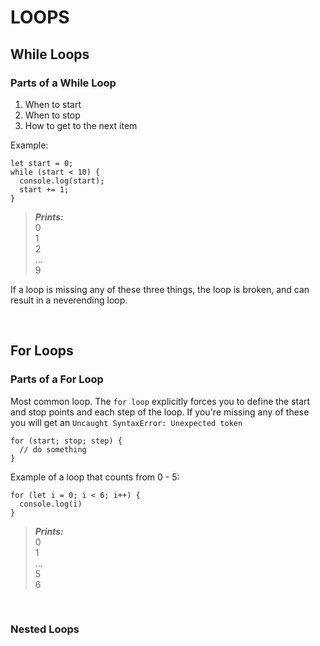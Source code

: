 # LOOPS

## While Loops

### Parts of a While Loop

1. When to start
2. When to stop
3. How to get to the next item

Example:

```
let start = 0;
while (start < 10) {
  console.log(start);
  start += 1;
}
```

> **_Prints:_** </br>
> 0 </br>
> 1 </br>
> 2 </br>
> ...</br>
> 9 </br>

If a loop is missing any of these three things, the loop is broken, and can result in a neverending loop.

</br>

## For Loops

### Parts of a For Loop

Most common loop. The `for loop` explicitly forces you to define the start and stop points and each step of the loop. If you're missing any of these you will get an `Uncaught SyntaxError: Unexpected token`

```
for (start; stop; step) {
  // do something
}
```

Example of a loop that counts from 0 - 5:

```
for (let i = 0; i < 6; i++) {
  console.log(i)
}
```

> **_Prints:_** </br>
> 0 </br>
> 1 </br>
> ... </br>
> 5 </br>
> 6 </br>

</br>

### Nested Loops
